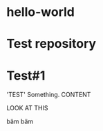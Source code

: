 # hello-world
Test repository
======================================
Test#1
======================================

'TEST' Something. 
CONTENT

LOOK AT THIS

bäm bäm
